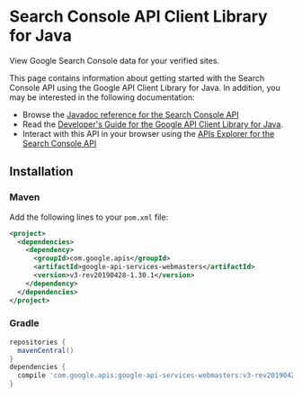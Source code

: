 # Search Console API Client Library for Java

View Google Search Console data for your verified sites.

This page contains information about getting started with the Search Console API
using the Google API Client Library for Java. In addition, you may be interested
in the following documentation:

* Browse the [Javadoc reference for the Search Console API][javadoc]
* Read the [Developer's Guide for the Google API Client Library for Java][google-api-client].
* Interact with this API in your browser using the [APIs Explorer for the Search Console API][api-explorer]

## Installation

### Maven

Add the following lines to your `pom.xml` file:

```xml
<project>
  <dependencies>
    <dependency>
      <groupId>com.google.apis</groupId>
      <artifactId>google-api-services-webmasters</artifactId>
      <version>v3-rev20190428-1.30.1</version>
    </dependency>
  </dependencies>
</project>
```

### Gradle

```gradle
repositories {
  mavenCentral()
}
dependencies {
  compile 'com.google.apis:google-api-services-webmasters:v3-rev20190428-1.30.1'
}
```

[javadoc]: https://googleapis.dev/java/google-api-services-webmasters/latest/index.html
[google-api-client]: https://github.com/googleapis/google-api-java-client/
[api-explorer]: https://developers.google.com/apis-explorer/#p/abusiveexperiencereport/v1/
